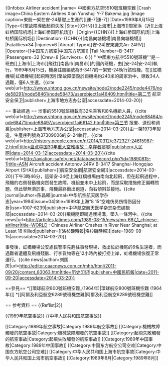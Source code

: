 {{Infobox Airliner accident
|name= 中國東方航空5510號班機空難
|Crash image=China Eastern Airlines Xian Yunshuji Y-7 Bakema.jpg
|Image caption=東航一架在安-24基礎上生產的[[運-7|運-7]]
|Date=1989年8月15日
|Type=引擎故障導致起飛失敗
|Site={{CHN}}[[上海市|上海市]]周家浜（近[[上海虹桥国际机场|上海虹桥国际机场]]）
|Origin={{CHN}}[[上海虹桥国际机场|上海虹桥国际机场]]
|Destination={{CHN}}[[南昌向塘機場|南昌向塘機場]]
|Fatalities=34
|Injuries=6
|Aircraft Type=[[安-24|安東諾夫An-24RV]]
|Operator=[[中国东方航空|中国东方航空]]
|Tail Number=B-3417
|Passengers=32
|Crew=8
|Survivors= 6
}}
'''中國東方航空5510號班機'''是一班由[[上海市|上海市]]飛往[[南昌市|南昌市]]的國內班機，由[[安-24|安-24]]執行。1989年8月15日，機身註冊編號為B-3417的一架安-24執行該班機，在[[虹橋機場|虹橋機場]]起飛時因引擎故障墜毀於距機場約240米的周家浜中，導致34人遇難，僅6人生還。<ref>{{cite web|url=http://www.shtong.gov.cn/newsite/node2/node2245/node4476/node58291/node58461/node58473/userobject1ai46409.html|title=第二节 航空安全保卫|publisher=上海市地方志办公室|accessdate=2014-03-20}}</ref>

== 事故經過 ==
涉事的5510號班機載有32名乘客和8名機組人員，<ref>{{cite web|url=http://www.shtong.gov.cn/newsite/node2/node2245/node68464/node68471/node68497/userobject1ai66142.html|title=第三节 报废、退役和调离|publisher=上海市地方志办公室|accessdate=2014-03-20}}</ref>由一架1973年製造，生產序列號為37309006的安-24執行。<ref>{{cite web|url=http://history.people.com.cn/n/2014/0312/c372327-24615987-2.html|title=盘点中国30年重大空难事故：幸存者寥寥|publisher=人民网|date=2014-03-12|accessdate=2014-03-20}}</ref><ref>{{cite web|url=http://aviation-safety.net/database/record.php?id=19890815-1|title=ASN Aircraft accident Antonov 24RV B-3417 Shanghai-Hongqiao Airport (SHA)|publisher=[[航空安全網|航空安全網]]|accessdate=2014-03-20}}</ref>下午3時46分，這架安-24從上海虹橋機場由南向北起飛，但在起飛過程中，飛機的右側發動機突然發生故障，機組並未中止起飛，而是採取措施修正偏轉問題，但此舉無濟於事，飛機最終衝出跑道，向右傾斜並接地。<ref>{{cite journal|author=陈昌曜|journal=中华航空航天医学杂志|year=1994|issue=04|title=1989年上海“8 15”空难伤员伤情伤因分析|issn=1007-6239|publisher=中华航空航天医学杂志杂志编辑部|accessdate=2014-03-20}}</ref>飛機隨即衝過護場溝，墜入一條河中。<ref>{{cite news|url=http://articles.latimes.com/1989-08-15/news/mn-687_1_chinese-airliner|title=WORLD : Chinese Airliner Crashes in River Near Shanghai; at Least 18 Killed|publisher=[[洛杉磯時報|洛杉磯時報]]|date=1989-08-15|accessdate=2014-03-20}}</ref>

事發後，虹橋機場公安處民警率先趕往事發現場，救出位於機尾的6名生還者，而遇難者遺體及飛機殘骸、行李貨物等在12小時內被打撈上岸，虹橋機場恢復正常運行。<ref>{{cite news|author=刘国庆|url=http://editor.caacnews.com.cn/mhb/html/2011-09/20/content_83063.htm|title=历史印记|publisher=中國民航報|date=2011-09-20|accessdate=2014-03-20}}</ref>

==參見==
*[[環球航空800號班機空難_(1964年)|環球航空800號班機空難 (1964年)]]
*[[阿爾及利亞航空6289號班機空難|阿爾及利亞航空6289號班機空難]]

== 参考資料 ==
{{Reflist|2}}

{{1989年航空事故}}
{{中华人民共和国航空事故}}

[[Category:1989年航空事故|Category:1989年航空事故]]
[[Category:機械故障觸發的航空事故|Category:機械故障觸發的航空事故]]
[[Category:起飛失敗觸發的航空事故|Category:起飛失敗觸發的航空事故]]
[[Category:1989年中国事故|Category:1989年中国事故]]
[[Category:中国东方航空公司空难|Category:中国东方航空公司空难]]
[[Category:中华人民共和国上海市航空事故|Category:中华人民共和国上海市航空事故]]
[[Category:1989年8月|Category:1989年8月]]
